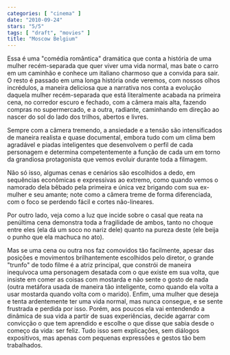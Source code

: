 ```yaml
---
categories: [ "cinema" ]
date: "2010-09-24"
stars: "5/5"
tags: [ "draft", "movies" ]
title: "Moscow Belgium"
---
```

Essa é uma "comédia romântica" dramática que conta a história de
uma mulher recém-separada que quer viver uma vida normal, mas bate
o carro em um caminhão e conhece um italiano charmoso que a convida
para sair. O resto é passado em uma longa história onde veremos, com
nossos olhos incrédulos, a maneira deliciosa que a narrativa nos conta a
evolução daquela mulher recém-separada que está literalmente acabada
na primeira cena, no corredor escuro e fechado, com a câmera mais alta,
fazendo compras no supermercado, e a outra, radiante, caminhando em
direção ao nascer do sol do lado dos trilhos, abertos e livres.

Sempre com a câmera tremendo, a ansiedade e a tensão são intensificados
de maneira realista e quase documental, embora tudo com um clima bem
agradável e piadas inteligentes que desenvolvem o perfil de cada
personagem e determina competentemente a função de cada um em torno
da grandiosa protagonista que vemos evoluir durante toda a filmagem.

Não só isso, algumas cenas e cenários são escolhidos a dedo, em
sequências econômicas e expressivas ao extremo, como quando vemos
o namorado dela bêbado pela primeira e única vez brigando com sua
ex-mulher e seu amante; note como a câmera treme de forma diferenciada,
com o foco se perdendo fácil e cortes não-lineares.

Por outro lado, veja como a luz que incide sobre o casal que reata na
penúltima cena demonstra toda a fragilidade de ambos, tanto no choque
entre eles (ela dá um soco no nariz dele) quanto na pureza deste (ele
beija o punho que ela machuca no ato).

Mas se uma cena ou outra nos faz comovidos tão facilmente, apesar das
posições e movimentos brilhantemente escolhidos pelo diretor, o grande
"trunfo" de todo filme é a atriz principal, que constrói de maneira
inequívoca uma personagem desatada com o que existe em sua volta, que
insiste em comer as coisas com mostarda e não sente o gosto de nada
(outra metáfora usada de maneira tão inteligente, como quando ela
volta a usar mostarda quando volta com o marido). Enfim, uma mulher que
deseja e tenta ardentemente ter uma vida normal, mas nunca consegue,
e se sente frustrada e perdida por isso. Porém, aos poucos ela vai
entendendo a dinâmica de sua vida a partir de suas experiências, decide
agarrar com convicção o que tem aprendido e escolhe o que disse que
sabia desde o começo da vida: ser feliz. Tudo isso sem explicações,
sem diálogos expositivos, mas apenas com pequenas expressões e gestos
tão bem trabalhados.
